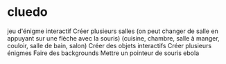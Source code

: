 # cluedo
jeu d'énigme interactif
Créer plusieurs salles (on peut changer de salle en appuyant sur une flèche avec la souris) (cuisine, chambre, salle à manger, couloir, salle de bain, salon)
Créer des objets interactifs
Créer plusieurs énigmes 
Faire des backgrounds
Mettre un pointeur de souris
ebola
